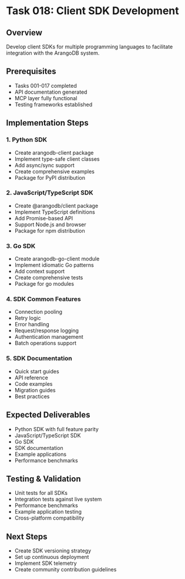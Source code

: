 # Task 018: Client SDK Development

## Overview
Develop client SDKs for multiple programming languages to facilitate integration with the ArangoDB system.

## Prerequisites
- Tasks 001-017 completed
- API documentation generated
- MCP layer fully functional
- Testing frameworks established

## Implementation Steps

### 1. Python SDK
- Create arangodb-client package
- Implement type-safe client classes
- Add async/sync support
- Create comprehensive examples
- Package for PyPI distribution

### 2. JavaScript/TypeScript SDK
- Create @arangodb/client package
- Implement TypeScript definitions
- Add Promise-based API
- Support Node.js and browser
- Package for npm distribution

### 3. Go SDK
- Create arangodb-go-client module
- Implement idiomatic Go patterns
- Add context support
- Create comprehensive tests
- Package for go modules

### 4. SDK Common Features
- Connection pooling
- Retry logic
- Error handling
- Request/response logging
- Authentication management
- Batch operations support

### 5. SDK Documentation
- Quick start guides
- API reference
- Code examples
- Migration guides
- Best practices

## Expected Deliverables
- Python SDK with full feature parity
- JavaScript/TypeScript SDK
- Go SDK
- SDK documentation
- Example applications
- Performance benchmarks

## Testing & Validation
- Unit tests for all SDKs
- Integration tests against live system
- Performance benchmarks
- Example application testing
- Cross-platform compatibility

## Next Steps
- Create SDK versioning strategy
- Set up continuous deployment
- Implement SDK telemetry
- Create community contribution guidelines